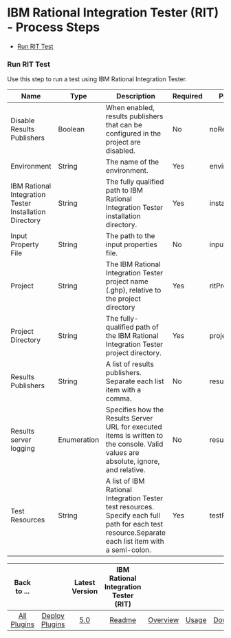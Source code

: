 
# IBM Rational Integration Tester (RIT) - Process Steps

* [Run RIT Test](#run_rit_test)

### Run RIT Test

Use this step to run a test using IBM Rational Integration Tester.

| Name | Type | Description | Required | Property Name |
| --- | --- | --- | --- | --- |
| Disable Results Publishers | Boolean | When enabled, results publishers that can be configured in the project are disabled. | No | noResultsPublishers |
| Environment | String | The name of the environment. | Yes | environment |
| IBM Rational Integration Tester Installation Directory | String | The fully qualified path to IBM Rational Integration Tester installation directory. | Yes | installDir |
| Input Property File | String | The path to the input properties file. | No | inputPropertyFile |
| Project | String | The IBM Rational Integration Tester project name (.ghp), relative to the project directory | Yes | ritProject |
| Project Directory | String | The fully-qualified path of the IBM Rational Integration Tester project directory. | Yes | projectDir |
| Results Publishers | String | A list of results publishers. Separate each list item with a comma. | No | resultsPublishers |
| Results server logging | Enumeration | Specifies how the Results Server URL for executed items is written to the console. Valid values are absolute, ignore, and relative. | No | resultsServerLogging |
| Test Resources | String | A list of IBM Rational Integration Tester test resources. Specify each full path for each test resource.Separate each list item with a semi-colon. | Yes | testResources |

|Back to ...||Latest Version|IBM Rational Integration Tester (RIT) ||||
| :---: | :---: | :---: | :---: | :---: | :---: | :---: |
|[All Plugins](../../index.md)|[Deploy Plugins](../README.md)|[5.0](https://raw.githubusercontent.com/UrbanCode/IBM-UCD-PLUGINS/main/files/RIT-UCD/RIT-UCD-5.0.zip)|[Readme](README.md)|[Overview](overview.md)|[Usage](usage.md)|[Downloads](downloads.md)|
